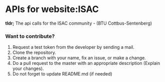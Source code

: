 APIs for website:ISAC
====

**tldr;** The api calls for the ISAC community - (BTU Cottbus-Sentenberg)

### Want to contribute?
1. Request a test token from the developer by sending a mail.
2. Clone the repository.
3. Create a branch with your name, fix an issue, or make a change.
4. Do a pull request to the master with an appropriate description (Explain your changes).
5. Do not forget to update README.md (if needed)

